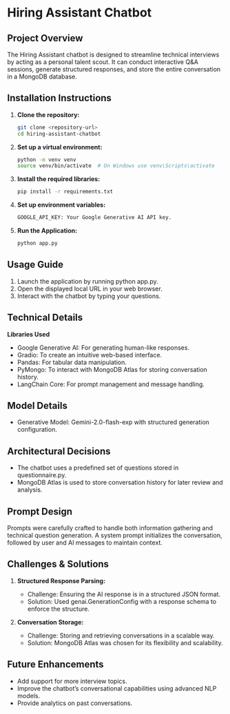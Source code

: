 # Hiring Assistant Chatbot

## Project Overview
The Hiring Assistant chatbot is designed to streamline technical interviews by acting as a personal talent scout. It can conduct interactive Q&A sessions, generate structured responses, and store the entire conversation in a MongoDB database.

## Installation Instructions
1. **Clone the repository:**
   ```bash
   git clone <repository-url>
   cd hiring-assistant-chatbot
2. **Set up a virtual environment:**
   ```bash
   python -m venv venv
   source venv/bin/activate  # On Windows use venv\Scripts\activate
3. **Install the required libraries:**
   ```bash
   pip install -r requirements.txt
4. **Set up environment variables:**
   ```bash
   GOOGLE_API_KEY: Your Google Generative AI API key.
6. **Run the Application:**
   ```bash
   python app.py

## Usage Guide
1. Launch the application by running python app.py.
2. Open the displayed local URL in your web browser.
3. Interact with the chatbot by typing your questions.

## Technical Details
**Libraries Used**
- Google Generative AI: For generating human-like responses.
- Gradio: To create an intuitive web-based interface.
- Pandas: For tabular data manipulation.
- PyMongo: To interact with MongoDB Atlas for storing conversation history.
- LangChain Core: For prompt management and message handling.
  
## Model Details
- Generative Model: Gemini-2.0-flash-exp with structured generation configuration.
  
## Architectural Decisions
- The chatbot uses a predefined set of questions stored in questionnaire.py.
- MongoDB Atlas is used to store conversation history for later review and analysis.
  
## Prompt Design
Prompts were carefully crafted to handle both information gathering and technical question generation. A system prompt initializes the conversation, followed by user and AI messages to maintain context.


## Challenges & Solutions

1. **Structured Response Parsing:**
   - Challenge: Ensuring the AI response is in a structured JSON format.
   - Solution: Used genai.GenerationConfig with a response schema to enforce the structure.
  
2. **Conversation Storage:**
   - Challenge: Storing and retrieving conversations in a scalable way.
   - Solution: MongoDB Atlas was chosen for its flexibility and scalability.
  
## Future Enhancements
- Add support for more interview topics.
- Improve the chatbot’s conversational capabilities using advanced NLP models.
- Provide analytics on past conversations.
